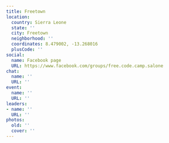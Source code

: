 ```yaml
---
title: Freetown
location:
  country: Sierra Leone
  state: ''
  city: Freetown
  neighborhood: ''
  coordinates: 8.479002, -13.268016
  plusCode: ''
social:
  name: Facebook page
  URL: https://www.facebook.com/groups/free.code.camp.salone
chat:
  name: ''
  URL: ''
event:
  name: ''
  URL: ''
leaders:
- name: ''
  URL: ''
photos:
  old: ''
  cover: ''
---
```

